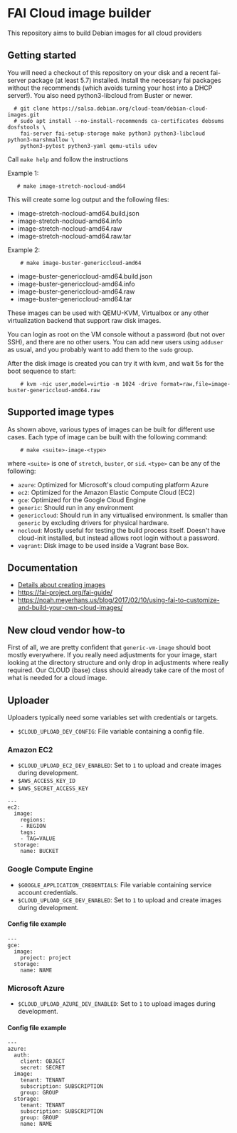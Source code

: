 # FAI Cloud image builder

This repository aims to build Debian images for all cloud providers

## Getting started

You will need a checkout of this repository on your disk and a recent fai-server
package (at least 5.7) installed. Install the necessary fai packages without
the recommends (which avoids turning your host into a DHCP server!).
You also need python3-libcloud from Buster or newer.

```
  # git clone https://salsa.debian.org/cloud-team/debian-cloud-images.git
  # sudo apt install --no-install-recommends ca-certificates debsums dosfstools \
    fai-server fai-setup-storage make python3 python3-libcloud python3-marshmallow \
    python3-pytest python3-yaml qemu-utils udev
```

  Call `make help` and follow the instructions

Example 1:

```
   # make image-stretch-nocloud-amd64
```

This will create some log output and the following files:

- image-stretch-nocloud-amd64.build.json
- image-stretch-nocloud-amd64.info
- image-stretch-nocloud-amd64.raw
- image-stretch-nocloud-amd64.raw.tar

Example 2:

```
    # make image-buster-genericcloud-amd64
```

- image-buster-genericcloud-amd64.build.json
- image-buster-genericcloud-amd64.info
- image-buster-genericcloud-amd64.raw
- image-buster-genericcloud-amd64.tar

These images can be used with QEMU-KVM, Virtualbox or any other virtualization
backend that support raw disk images.

You can login as root on the VM console without a password (but not over
SSH), and there are no other users. You can add new users using `adduser` as
usual, and you probably want to add them to the `sudo` group.

After the disk image is created you can try it with kvm, and wait 5s for the
boot sequence to start:

```
    # kvm -nic user,model=virtio -m 1024 -drive format=raw,file=image-buster-genericcloud-amd64.raw
```

## Supported image types

As shown above, various types of images can be built for different use
cases. Each type of image can be built with the following command:

```
    # make <suite>-image-<type>
```

where `<suite>` is one of `stretch`, `buster`, or `sid`. `<type>` can
be any of the following:

 * `azure`: Optimized for Microsoft's cloud computing platform Azure
 * `ec2`: Optimized for the Amazon Elastic Compute Cloud (EC2)
 * `gce`: Optimized for the Google Cloud Engine
 * `generic`: Should run in any environment
 * `genericcloud`: Should run in any virtualised environment. Is
   smaller than `generic` by excluding drivers for physical hardware.
 * `nocloud`: Mostly useful for testing the build process
   itself. Doesn't have cloud-init installed, but instead allows root
   login without a password.
 * `vagrant`: Disk image to be used inside a Vagrant base Box. 

## Documentation

 * [Details about creating images](doc/details.md)
 * https://fai-project.org/fai-guide/
 * https://noah.meyerhans.us/blog/2017/02/10/using-fai-to-customize-and-build-your-own-cloud-images/

## New cloud vendor how-to

First of all, we are pretty confident that `generic-vm-image` should boot
mostly everywhere. If you really need adjustments for your image, start looking
at the directory structure and only drop in adjustments where really required.
Our CLOUD (base) class should already take care of the most of what is needed
for a cloud image.

## Uploader

Uploaders typically need some variables set with credentials or targets.

 * `$CLOUD_UPLOAD_DEV_CONFIG`: File variable containing a config file.

### Amazon EC2

 * `$CLOUD_UPLOAD_EC2_DEV_ENABLED`: Set to `1` to upload and create images during development.
 * `$AWS_ACCESS_KEY_ID`
 * `$AWS_SECRET_ACCESS_KEY`

```
---
ec2:
  image:
    regions:
    - REGION
    tags:
    - TAG=VALUE
  storage:
    name: BUCKET
```

### Google Compute Engine

 * `$GOOGLE_APPLICATION_CREDENTIALS`: File variable containing service account credentials.
 * `$CLOUD_UPLOAD_GCE_DEV_ENABLED`: Set to `1` to upload and create images during development.

#### Config file example

```
---
gce:
  image:
    project: project
  storage:
    name: NAME
```

### Microsoft Azure

 * `$CLOUD_UPLOAD_AZURE_DEV_ENABLED`: Set to `1` to upload images during development.

#### Config file example

```
---
azure:
  auth:
    client: OBJECT
    secret: SECRET
  image:
    tenant: TENANT
    subscription: SUBSCRIPTION
    group: GROUP
  storage:
    tenant: TENANT
    subscription: SUBSCRIPTION
    group: GROUP
    name: NAME
```
